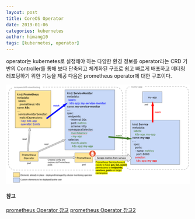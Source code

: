 ```yaml
---
layout: post
title: CoreOS Operator
date: 2019-01-06
categories: kubernetes
author: himang10
tags: [kubernetes, operator]
---
```


operator는 kubernetes로 설정해야 하는 다양한 환경 정보를 operator라는 CRD 기반의 Controller를 통해 보다 단축되고 체계화된 구조로 쉽고 빠르게 배포하고 메터링 레포팅하기 위한 기능을 제공
다음은 prometheus operator에 대한 구조이다.

<img src="/files/prometheus_operator.png" width="800">


#### 참고
[prometheus Operator 참고](https://devthomas.tistory.com/6?category=768639)
[prometheus Operator 참고2](https://devthomas.tistory.com/8?category=768639)